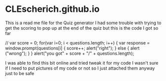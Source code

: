 # CLEscherich.github.io
This is a read me file for the Quiz generator 
I had some trouble with trying to get the scoring to pop up at the end of the quiz but this is the code I got so far

// var score = 0;
  for(var i=0; i < questions.length; i++) {
  var response = window.prompt(questions[i] {
    score++;
    alert("right");
    } else {
    alert ("wrong"); 
    }
  }
  alert("you got" + score + "/" + questions.length);
  
  
  I was able to find this bit online and tried tweak it for my code
  I wasn't sure if I need to put pictures of my code or not so I just attached them anyway just to be safe
  
